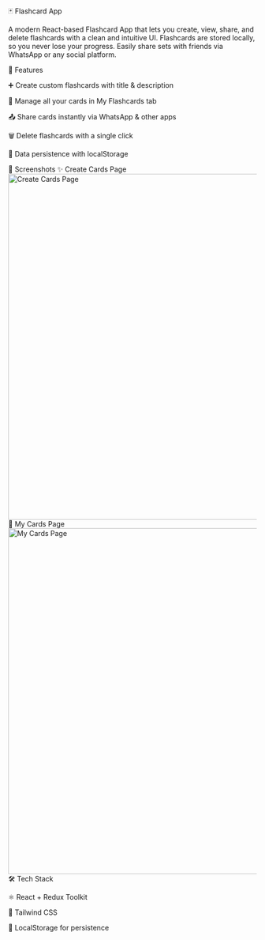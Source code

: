 🃏 Flashcard App

A modern React-based Flashcard App that lets you create, view, share, and delete flashcards with a clean and intuitive UI.
Flashcards are stored locally, so you never lose your progress. Easily share sets with friends via WhatsApp or any social platform.

🚀 Features

➕ Create custom flashcards with title & description

📂 Manage all your cards in My Flashcards tab

📤 Share cards instantly via WhatsApp & other apps

🗑️ Delete flashcards with a single click

💾 Data persistence with localStorage

📸 Screenshots
✨ Create Cards Page
<img src="/Createcards.png" alt="Create Cards Page" width="700"/>
📂 My Cards Page
<img src="/Mycards.png" alt="My Cards Page" width="700"/>
🛠️ Tech Stack

⚛️ React + Redux Toolkit

🎨 Tailwind CSS

🔄 LocalStorage for persistence
